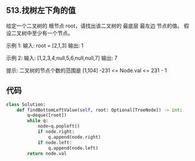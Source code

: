 ## 513.找树左下角的值
给定一个二叉树的 根节点 root，请找出该二叉树的 最底层 最左边 节点的值。
假设二叉树中至少有一个节点。

示例 1:
输入: root = [2,1,3]
输出: 1

示例 2:
输入: [1,2,3,4,null,5,6,null,null,7]
输出: 7
 
提示:
二叉树的节点个数的范围是 [1,104]
-231 <= Node.val <= 231 - 1 

## 代码
```py
class Solution:
    def findBottomLeftValue(self, root: Optional[TreeNode]) -> int:
        q=deque([root])
        while q:
            node=q.popleft()
            if node.right:
                q.append(node.right)
            if node.left:
                q.append(node.left)
        return node.val
```
